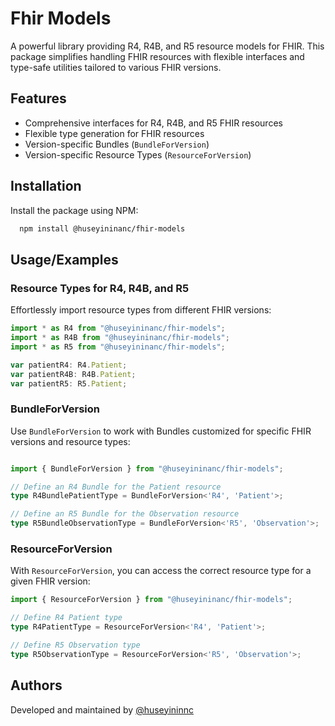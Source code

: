 # Fhir Models

A powerful library providing R4, R4B, and R5 resource models for FHIR. This package simplifies handling FHIR resources with flexible interfaces and type-safe utilities tailored to various FHIR versions.

## Features

- Comprehensive interfaces for R4, R4B, and R5 FHIR resources
- Flexible type generation for FHIR resources
- Version-specific Bundles (`BundleForVersion`)
- Version-specific Resource Types (`ResourceForVersion`)

## Installation

Install the package using NPM:

```bash
  npm install @huseyininanc/fhir-models
```

## Usage/Examples

### Resource Types for R4, R4B, and R5

Effortlessly import resource types from different FHIR versions:

```typescript
import * as R4 from "@huseyininanc/fhir-models";
import * as R4B from "@huseyininanc/fhir-models";
import * as R5 from "@huseyininanc/fhir-models";

var patientR4: R4.Patient;
var patientR4B: R4B.Patient;
var patientR5: R5.Patient;
```

### BundleForVersion

Use `BundleForVersion` to work with Bundles customized for specific FHIR versions and resource types:

```typescript

import { BundleForVersion } from "@huseyininanc/fhir-models";

// Define an R4 Bundle for the Patient resource
type R4BundlePatientType = BundleForVersion<'R4', 'Patient'>;

// Define an R5 Bundle for the Observation resource
type R5BundleObservationType = BundleForVersion<'R5', 'Observation'>;
```

### ResourceForVersion

With `ResourceForVersion`, you can access the correct resource type for a given FHIR version:

```typescript
import { ResourceForVersion } from "@huseyininanc/fhir-models";

// Define R4 Patient type
type R4PatientType = ResourceForVersion<'R4', 'Patient'>;

// Define R5 Observation type
type R5ObservationType = ResourceForVersion<'R5', 'Observation'>;
```

## Authors

Developed and maintained by [@huseyininnc](https://github.com/huseyininnc)
